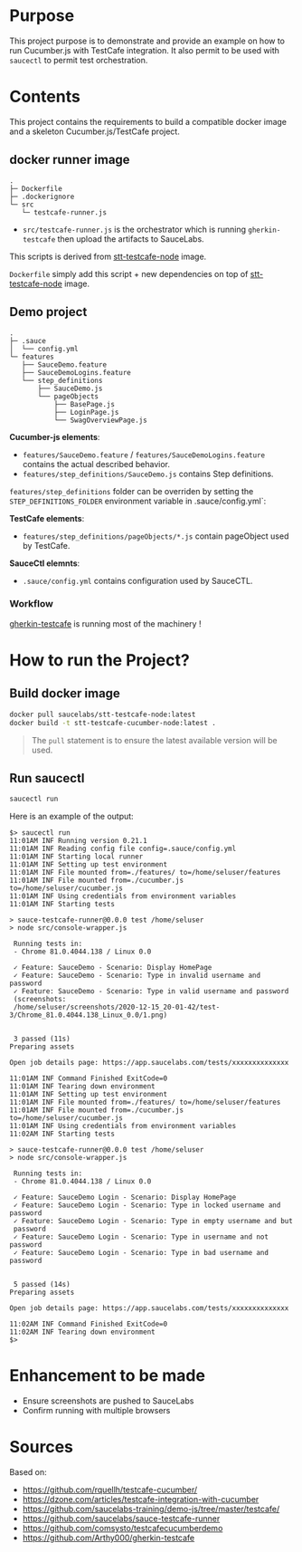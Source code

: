 # Purpose

This project purpose is to demonstrate and provide an example on how to run Cucumber.js with TestCafe integration.
It also permit to be used with `saucectl` to permit test orchestration.


# Contents

This project contains the requirements to build a compatible docker image and a skeleton Cucumber.js/TestCafe project.

## docker runner image

```
.
├─ Dockerfile
├─ .dockerignore
└─ src
   └─ testcafe-runner.js

```

- `src/testcafe-runner.js` is the orchestrator which is running `gherkin-testcafe` then upload the artifacts to SauceLabs.

This scripts is derived from [stt-testcafe-node](https://github.com/saucelabs/sauce-testcafe-runner) image.

`Dockerfile` simply add this script + new dependencies on top of [stt-testcafe-node](https://github.com/saucelabs/sauce-testcafe-runner) image.

## Demo project

```
.
├─ .sauce
│  └── config.yml
└─ features
   ├── SauceDemo.feature
   ├── SauceDemoLogins.feature
   └── step_definitions
       ├── SauceDemo.js
       └── pageObjects
           ├── BasePage.js
           ├── LoginPage.js
           └── SwagOverviewPage.js
```

**Cucumber-js elements**:
- `features/SauceDemo.feature` / `features/SauceDemoLogins.feature` contains the actual described behavior.
- `features/step_definitions/SauceDemo.js` contains Step definitions.

`features/step_definitions` folder can be overriden by setting the `STEP_DEFINITIONS_FOLDER` environment variable in .sauce/config.yml`:

**TestCafe elements**:
- `features/step_definitions/pageObjects/*.js` contain pageObject used by TestCafe.

**SauceCtl elemnts**:
- `.sauce/config.yml` contains configuration used by SauceCTL.

### Workflow

[gherkin-testcafe](https://github.com/Arthy000/gherkin-testcafe) is running most of the machinery !

# How to run the Project?

## Build docker image

```bash
docker pull saucelabs/stt-testcafe-node:latest
docker build -t stt-testcafe-cucumber-node:latest .
```
> The `pull` statement is to ensure the latest available version will be used.

## Run saucectl

```bash
saucectl run
```

Here is an example of the output:
```
$> saucectl run
11:01AM INF Running version 0.21.1
11:01AM INF Reading config file config=.sauce/config.yml
11:01AM INF Starting local runner
11:01AM INF Setting up test environment
11:01AM INF File mounted from=./features/ to=/home/seluser/features
11:01AM INF File mounted from=./cucumber.js to=/home/seluser/cucumber.js
11:01AM INF Using credentials from environment variables
11:01AM INF Starting tests

> sauce-testcafe-runner@0.0.0 test /home/seluser
> node src/console-wrapper.js

 Running tests in:
 - Chrome 81.0.4044.138 / Linux 0.0

 ✓ Feature: SauceDemo - Scenario: Display HomePage
 ✓ Feature: SauceDemo - Scenario: Type in invalid username and password
 ✓ Feature: SauceDemo - Scenario: Type in valid username and password
 (screenshots:
 /home/seluser/screenshots/2020-12-15_20-01-42/test-3/Chrome_81.0.4044.138_Linux_0.0/1.png)


 3 passed (11s)
Preparing assets

Open job details page: https://app.saucelabs.com/tests/xxxxxxxxxxxxxx

11:01AM INF Command Finished ExitCode=0
11:01AM INF Tearing down environment
11:01AM INF Setting up test environment
11:01AM INF File mounted from=./features/ to=/home/seluser/features
11:01AM INF File mounted from=./cucumber.js to=/home/seluser/cucumber.js
11:01AM INF Using credentials from environment variables
11:02AM INF Starting tests

> sauce-testcafe-runner@0.0.0 test /home/seluser
> node src/console-wrapper.js

 Running tests in:
 - Chrome 81.0.4044.138 / Linux 0.0

 ✓ Feature: SauceDemo Login - Scenario: Display HomePage
 ✓ Feature: SauceDemo Login - Scenario: Type in locked username and password
 ✓ Feature: SauceDemo Login - Scenario: Type in empty username and but
 password
 ✓ Feature: SauceDemo Login - Scenario: Type in username and not password
 ✓ Feature: SauceDemo Login - Scenario: Type in bad username and password


 5 passed (14s)
Preparing assets

Open job details page: https://app.saucelabs.com/tests/xxxxxxxxxxxxxx

11:02AM INF Command Finished ExitCode=0
11:02AM INF Tearing down environment
$>
```

# Enhancement to be made

- Ensure screenshots are pushed to SauceLabs
- Confirm running with multiple browsers

# Sources

Based on:
- https://github.com/rquellh/testcafe-cucumber/
- https://dzone.com/articles/testcafe-integration-with-cucumber
- https://github.com/saucelabs-training/demo-js/tree/master/testcafe/
- https://github.com/saucelabs/sauce-testcafe-runner
- https://github.com/comsysto/testcafecucumberdemo
- https://github.com/Arthy000/gherkin-testcafe